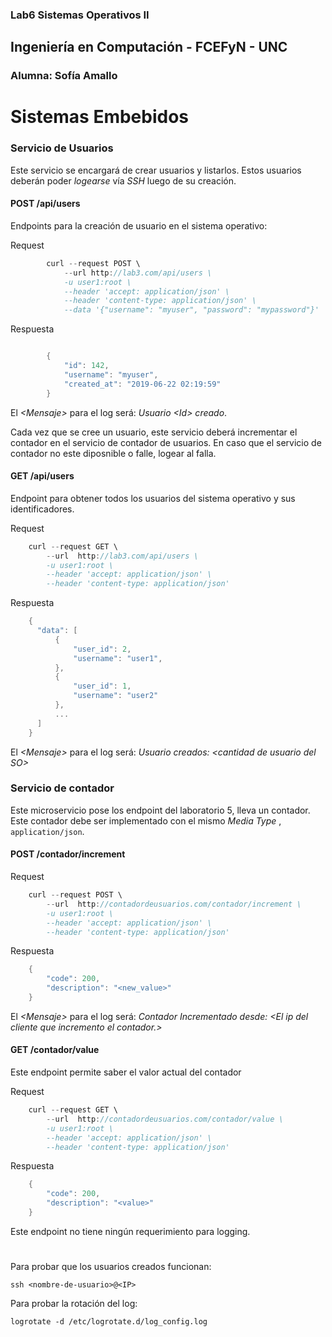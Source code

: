 ### Lab6 Sistemas Operativos II
## Ingeniería en Computación - FCEFyN - UNC
### Alumna: Sofía Amallo

# Sistemas Embebidos

### Servicio de Usuarios
Este servicio se encargará de crear usuarios y listarlos. Estos usuarios deberán poder _logearse_ vía _SSH_ luego de su creación.

#### POST /api/users
Endpoints para la creación de usuario en el sistema operativo:

Request
```C    
        curl --request POST \
            --url http://lab3.com/api/users \
            -u user1:root \
            --header 'accept: application/json' \
            --header 'content-type: application/json' \
            --data '{"username": "myuser", "password": "mypassword"}'
```
Respuesta
```C

        {
            "id": 142,
            "username": "myuser",
            "created_at": "2019-06-22 02:19:59"
        }

```
El _\<Mensaje\>_ para el log será: _Usuario \<Id\> creado_.

Cada vez que se cree un usuario, este servicio deberá incrementar el contador en el servicio de contador de usuarios. 
En caso que el servicio de contador no este diposnible o falle, logear al falla.
  
#### GET /api/users
Endpoint para obtener todos los usuarios del sistema operativo y sus identificadores.

Request
```C
    curl --request GET \
        --url  http://lab3.com/api/users \
        -u user1:root \
        --header 'accept: application/json' \
        --header 'content-type: application/json'
```
Respuesta
```C
    {
      "data": [
          {
              "user_id": 2,
              "username": "user1",  
          },
          {
              "user_id": 1,
              "username": "user2"
          },
          ...
      ]
    }
```
El  _\<Mensaje\>_ para el log será:  _Usuario creados: \<cantidad de usuario del SO\>_
 
### Servicio de contador
Este microservicio pose los endpoint del laboratorio 5, lleva un contador. Este contador debe ser implementado con el mismo _Media Type_ , `application/json`.

#### POST /contador/increment

Request

```C
    curl --request POST \
        --url  http://contadordeusuarios.com/contador/increment \
        -u user1:root \
        --header 'accept: application/json' \
        --header 'content-type: application/json'
```

Respuesta
```C
    {
        "code": 200,
        "description": "<new_value>"
    }
```

El  _\<Mensaje\>_ para el log será:  _Contador Incrementado desde: \<El ip del cliente que incremento el contador.\>_


#### GET /contador/value
Este endpoint permite saber el valor actual del contador

Request
```C
    curl --request GET \
        --url  http://contadordeusuarios.com/contador/value \
        -u user1:root \
        --header 'accept: application/json' \
        --header 'content-type: application/json'
```
Respuesta

```C
    {
        "code": 200,
        "description": "<value>"
    }
```

Este endpoint no tiene ningún requerimiento para logging.

#
Para probar que los usuarios creados funcionan:

    ssh <nombre-de-usuario>@<IP>

Para probar la rotación del log:

    logrotate -d /etc/logrotate.d/log_config.log 